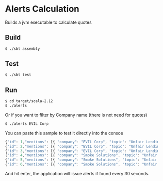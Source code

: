 # Alerts Calculation #
Builds a jvm executable to calculate quotes

## Build ##
```sh
$ ./sbt assembly
```

## Test ##
```sh
$ ./sbt test
```

## Run ##
```sh
$ cd target/scala-2.12
$ ./alerts
```
Or if you want to filter by Company name (there is not need for quotes)
```sh
$ ./alerts EVIL Corp
```
You can paste this sample to test it directly into the consoe
```javascript
{"id": 1,"mentions": [{ "company": "EVIL Corp", "topic": "Unfair Lending Practices", "impact": 525 },{ "company": "Tyrell Corporation", "topic": "Unfair Lending Practices", "impact": 25 }]}
{"id": 2,"mentions": [{ "company": "EVIL Corp", "topic": "Unfair Lending Practices", "impact": 225 },{ "company": "Tyrell Corporation", "topic": "Unfair Lending Practices", "impact": 215 }]}
{"id": 3,"mentions": [{ "company": "EVIL Corp", "topic": "Unfair Lending Practices", "impact": 25 },{ "company": "Tyrell Corporation", "topic": "Unfair Lending Practices", "impact": 25 }]}
{"id": 4,"mentions": [{ "company": "Smoke Solutions", "topic": "Unfair Lending Practices", "impact": 525 },{ "company": "Tyrell Corporation", "topic": "Unfair Lending Practices", "impact": 125 }]}
{"id": 5,"mentions": [{ "company": "Smoke Solutions", "topic": "Unfair Lending Practices", "impact": 225 },{ "company": "Tyrell Corporation", "topic": "Unfair Lending Practices", "impact": 25 }]}
{"id": 6,"mentions": [{ "company": "Smoke Solutions", "topic": "Unfair Lending Practices", "impact": 25 },{ "company": "Tyrell Corporation", "topic": "Unfair Lending Practices", "impact": 25 }]}
```
And hit enter, the application will issue alerts if found every 30 seconds.
